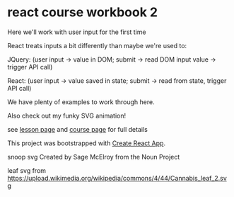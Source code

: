 # react course workbook 2

Here we'll work with user input for the first time

React treats inputs a bit differently than maybe we're used to:

JQuery: (user input -> value in DOM; submit -> read DOM input value -> trigger API call)

React: (user input -> value saved in state; submit -> read from state, trigger API call)

We have plenty of examples to work through here.

Also check out my funky SVG animation!


see [lesson page](https://github.com/nikfrank/react-course/blob/master/lessons/2.md)
and [course page](https://github.com/nikfrank/react-course) for full details


This project was bootstrapped with [Create React App](https://github.com/facebookincubator/create-react-app).

snoop svg Created by Sage McElroy from the Noun Project

leaf svg from https://upload.wikimedia.org/wikipedia/commons/4/44/Cannabis_leaf_2.svg